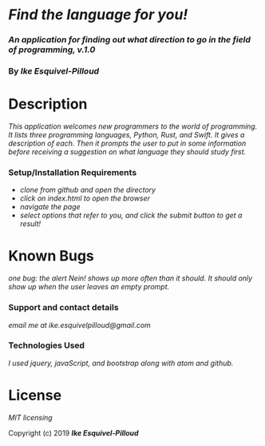 # _Find the language for you!_

### _An application for finding out what direction to go in the field of programming, v.1.0_

### By _**Ike Esquivel-Pilloud**_

# Description

_This application welcomes new programmers to the world of programming. It lists three programming languages, Python, Rust, and Swift. It gives a description of each. Then it prompts the user to put in some information before receiving a suggestion on what language they should study first._

### Setup/Installation Requirements

* _clone from github and open the directory_
* _click on index.html to open the browser_
* _navigate the page_
* _select options that refer to you, and click the submit button to get a result!_

# Known Bugs

_one bug: the alert Nein! shows up more often than it should. It should only show up when the user leaves an empty prompt._

### Support and contact details

_email me at ike.esquivelpilloud@gmail.com_

### Technologies Used

_I used jquery, javaScript, and bootstrap along with atom and github._

# License

_MIT licensing_

Copyright (c) 2019 **_Ike Esquivel-Pilloud_**
